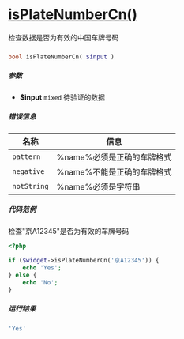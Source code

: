 [isPlateNumberCn()](http://twinh.github.com/widget/api/isPlateNumberCn)
=======================================================================

检查数据是否为有效的中国车牌号码

### 
```php
bool isPlateNumberCn( $input )
```

##### 参数
* **$input** `mixed` 待验证的数据

##### 错误信息
| **名称**              | **信息**                                                       | 
|-----------------------|----------------------------------------------------------------|
| `pattern`             | %name%必须是正确的车牌格式                                     |
| `negative`            | %name%不能是正确的车牌格式                                     |
| `notString`           | %name%必须是字符串                                             |

##### 代码范例
检查"京A12345"是否为有效的车牌号码
```php
<?php
 
if ($widget->isPlateNumberCn('京A12345')) {
    echo 'Yes';
} else {
    echo 'No';
}
```
##### 运行结果
```php
'Yes'
```
